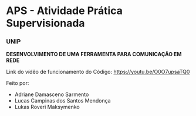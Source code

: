 <h1>APS - Atividade Prática Supervisionada</h1>
<h3>UNIP</h3>

**DESENVOLVIMENTO DE UMA FERRAMENTA PARA COMUNICAÇÃO EM REDE**


Link do vídêo de funcionamento do Código: <href>https://youtu.be/O0O7upsaTQ0</href>


Feito por:
- Adriane Damasceno Sarmento
- Lucas Campinas dos Santos Mendonça
- Lukas Roveri Maksymenko
